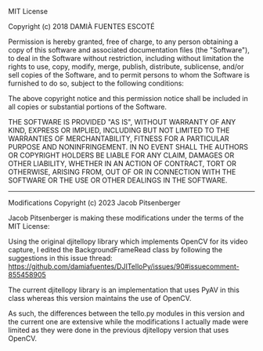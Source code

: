 MIT License

Copyright (c) 2018 DAMIÀ FUENTES ESCOTÉ

Permission is hereby granted, free of charge, to any person obtaining a copy
of this software and associated documentation files (the "Software"), to deal
in the Software without restriction, including without limitation the rights
to use, copy, modify, merge, publish, distribute, sublicense, and/or sell
copies of the Software, and to permit persons to whom the Software is
furnished to do so, subject to the following conditions:

The above copyright notice and this permission notice shall be included in
all copies or substantial portions of the Software.

THE SOFTWARE IS PROVIDED "AS IS", WITHOUT WARRANTY OF ANY KIND, EXPRESS OR
IMPLIED, INCLUDING BUT NOT LIMITED TO THE WARRANTIES OF MERCHANTABILITY,
FITNESS FOR A PARTICULAR PURPOSE AND NONINFRINGEMENT. IN NO EVENT SHALL THE
AUTHORS OR COPYRIGHT HOLDERS BE LIABLE FOR ANY CLAIM, DAMAGES OR OTHER
LIABILITY, WHETHER IN AN ACTION OF CONTRACT, TORT OR OTHERWISE, ARISING FROM,
OUT OF OR IN CONNECTION WITH THE SOFTWARE OR THE USE OR OTHER DEALINGS IN
THE SOFTWARE.

------------------------------------------------------------------------

Modifications Copyright (c) 2023 Jacob Pitsenberger

Jacob Pitsenberger is making these modifications under the terms of the MIT License:

Using the original djitellopy library which implements OpenCV for its video capture, I edited the BackgroundFrameRead class by following the suggestions in this issue thread: 
https://github.com/damiafuentes/DJITelloPy/issues/90#issuecomment-855458905 

The current djitellopy library is an implementation that uses  PyAV in this class whereas this version maintains the use of OpenCV.

As such, the differences between the tello.py modules in this version and the current one are extensive while the modifications I actually made were limited as they were done in the previous djitellopy version that uses OpenCV.
